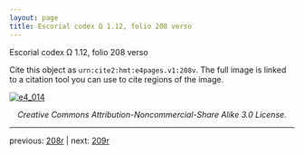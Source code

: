 ```yaml
---
layout: page
title: Escorial codex Ω 1.12, folio 208 verso
---
```


Escorial codex Ω 1.12, folio 208 verso

Cite this object as `urn:cite2:hmt:e4pages.v1:208v`.  The full image is linked to a citation tool you can use to cite regions of the image.

[![e4_014](http://www.homermultitext.org/iipsrv?IIIF=/project/homer/pyramidal/deepzoom/hmt/e4img/2017a/e4_014.tif/full/800,/0/default.jpg)](http://www.homermultitext.org/ict2/?urn=urn:cite2:hmt:e4img.2017a:e4_014) 

<p style="text-align: center; font-style: italic;">Creative Commons Attribution-Noncommercial-Share Alike 3.0 License.</p>

---

previous: [208r](../208r/) | next: [209r](../209r/)